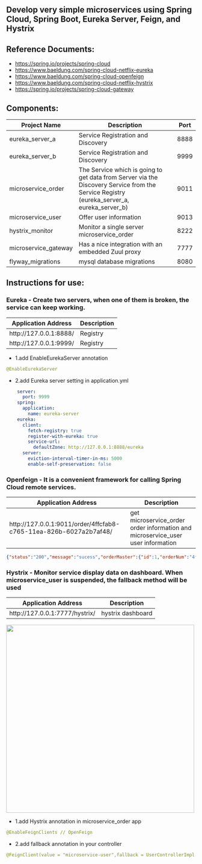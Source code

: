 ## Develop very simple microservices using Spring Cloud, Spring Boot, Eureka Server, Feign, and Hystrix

## Reference Documents:
* https://spring.io/projects/spring-cloud
* https://www.baeldung.com/spring-cloud-netflix-eureka
* https://www.baeldung.com/spring-cloud-openfeign
* https://www.baeldung.com/spring-cloud-netflix-hystrix
* https://spring.io/projects/spring-cloud-gateway

## Components:
<table>
    <tr>
        <th>Project Name</th>  <th>Description</th>  <th>Port</th>
    </tr>
<tbody>
    <tr>
        <td>eureka_server_a</td>  
        <td>Service Registration and Discovery</td>  
        <td>8888</td>
    </tr>
    <tr>
        <td>eureka_server_b</td>  
        <td>Service Registration and Discovery</td>  
        <td>9999</td>
    </tr>
    <tr>
        <td>microservice_order</td>  
        <td>The Service which is going to get data from Server via the Discovery Service from the Service Registry (eureka_server_a, eureka_server_b)</td>  
        <td>9011</td>
    </tr>
    <tr>
        <td>microservice_user</td>  
        <td>Offer user information</td>
        <td>9013</td>
    </tr>
    <tr>
        <td>hystrix_monitor</td>  
        <td>Monitor a single server microservice_order</td>
        <td>8222</td>
    </tr>
    <tr>
        <td>microservice_gateway</td>  
        <td>Has a nice integration with an embedded Zuul proxy</td>
        <td>7777</td>
    </tr>    
    <tr>
        <td>flyway_migrations</td>  
        <td>mysql database migrations</td>
        <td>8080</td>
    </tr>
</tbody>
</table>

## Instructions for use:
### Eureka - Create two servers, when one of them is broken, the service can keep working. 
<table>
   <tr>
        <th>Application Address</th>  <th>Description</th>
   </tr>
   <tbody>     
       <tr>
            <td>http://127.0.0.1:8888/</td> 
            <td>Registry</td>
       </tr>
       <tr>
          <td>http://127.0.0.1:9999/</td> 
          <td>Registry</td>
       </tr>           
   </tbody>
</table>

* 1.add EnableEurekaServer annotation
```yml   
@EnableEurekaServer
```  
    
* 2.add Eureka server setting in application.yml
```yml
    server:
      port: 9999
    spring:
      application:
        name: eureka-server
    eureka:
      client:
        fetch-registry: true
        register-with-eureka: true
        service-url:
          defaultZone: http://127.0.0.1:8888/eureka
      server:
        eviction-interval-timer-in-ms: 5000
        enable-self-preservation: false
```

### Openfeign - It is a convenient framework for calling Spring Cloud remote services.
<table>
    <tr>
        <th>Application Address</th>  <th>Description</th>
    </tr>
    <tbody>
        <tr>
            <td>http://127.0.0.1:9011/order/4ffcfab8-c765-11ea-826b-6027a2b7af48/</td> 
            <td>get microservice_order order information and microservice_user user information </td>
        </tr>        
    </tbody>
</table>

```json   
{"status":"200","message":"sucess","orderMaster":{"id":1,"orderNum":"4ffcfab8-c765-11ea-826b-6027a2b7af48","game":"Lineage M","device":"mobile","username":"gary ssu","userId":1},"userDto":{"id":1,"username":"gary ssu","address":"New Taipei City","age":20,"lastLoginTime":"2020-07-16 03:00:00"},"orderDetails":null}
```

### Hystrix - Monitor service display data on dashboard. When microservice_user is suspended, the fallback method will be used <br>
<table>
    <tr>
        <th>Application Address</th>  <th>Description</th>
    </tr>
    <tbody>
        <tr>
            <td>http://127.0.0.1:7777/hystrix/</td> 
            <td>hystrix dashboard </td>
        </tr>        
    </tbody>
</table>    

<img src="https://github.com/GarySsu/spring-cloud/blob/master/photo/hystrix.png" width="500">

* 1.add Hystrix annotation in microservice_order app
```yml   
@EnableFeignClients // OpenFeign
```    
* 2.add fallback annotation in your controller
```yml
@FeignClient(value = "microservice-user",fallback = UserControllerImpl.class)
```    

